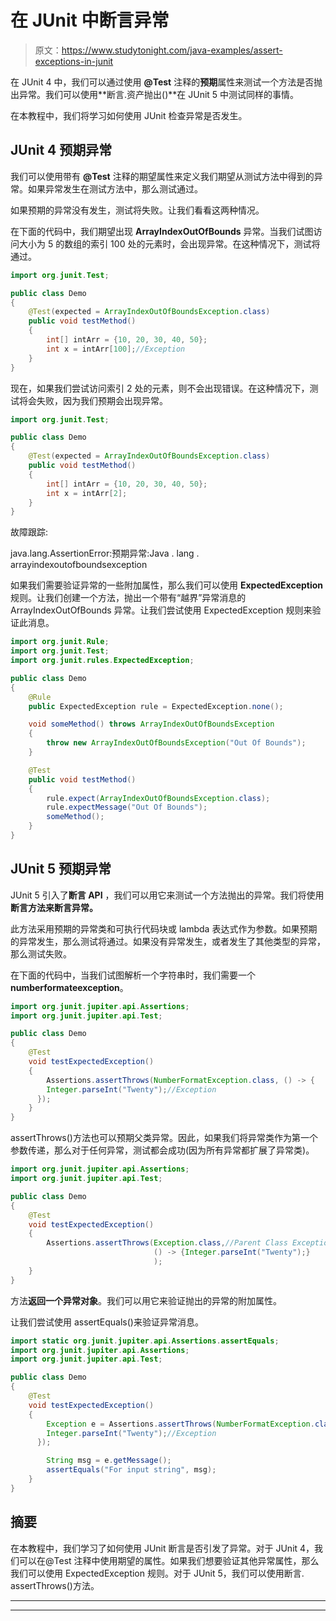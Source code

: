 # 在 JUnit 中断言异常

> 原文：<https://www.studytonight.com/java-examples/assert-exceptions-in-junit>

在 JUnit 4 中，我们可以通过使用 **@Test** 注释的**预期**属性来测试一个方法是否抛出异常。我们可以使用**断言.资产抛出()**在 JUnit 5 中测试同样的事情。

在本教程中，我们将学习如何使用 JUnit 检查异常是否发生。

## JUnit 4 预期异常

我们可以使用带有 **@Test** 注释的期望属性来定义我们期望从测试方法中得到的异常。如果异常发生在测试方法中，那么测试通过。

如果预期的异常没有发生，测试将失败。让我们看看这两种情况。

在下面的代码中，我们期望出现 **ArrayIndexOutOfBounds** 异常。当我们试图访问大小为 5 的数组的索引 100 处的元素时，会出现异常。在这种情况下，测试将通过。

```java
import org.junit.Test;

public class Demo
{
	@Test(expected = ArrayIndexOutOfBoundsException.class)
	public void testMethod()
	{
	    int[] intArr = {10, 20, 30, 40, 50};
	    int x = intArr[100];//Exception	
	}
} 
```

现在，如果我们尝试访问索引 2 处的元素，则不会出现错误。在这种情况下，测试将会失败，因为我们预期会出现异常。

```java
import org.junit.Test;

public class Demo
{
	@Test(expected = ArrayIndexOutOfBoundsException.class)
	public void testMethod()
	{
	    int[] intArr = {10, 20, 30, 40, 50};
	    int x = intArr[2];	
	}
}
```

故障跟踪:

java.lang.AssertionError:预期异常:Java . lang . arrayindexoutofboundsexception

如果我们需要验证异常的一些附加属性，那么我们可以使用 **ExpectedException** 规则。让我们创建一个方法，抛出一个带有“越界”异常消息的 ArrayIndexOutOfBounds 异常。让我们尝试使用 ExpectedException 规则来验证此消息。

```java
import org.junit.Rule;
import org.junit.Test;
import org.junit.rules.ExpectedException;

public class Demo
{
	@Rule
	public ExpectedException rule = ExpectedException.none();

	void someMethod() throws ArrayIndexOutOfBoundsException
	{
		throw new ArrayIndexOutOfBoundsException("Out Of Bounds");
	}

	@Test
	public void testMethod()
	{
		rule.expect(ArrayIndexOutOfBoundsException.class);
		rule.expectMessage("Out Of Bounds");
	    someMethod();
	}
}
```

## JUnit 5 预期异常

JUnit 5 引入了**断言 API** ，我们可以用它来测试一个方法抛出的异常。我们将使用**断言方法来断言异常。**

此方法采用预期的异常类和可执行代码块或 lambda 表达式作为参数。如果预期的异常发生，那么测试将通过。如果没有异常发生，或者发生了其他类型的异常，那么测试失败。

在下面的代码中，当我们试图解析一个字符串时，我们需要一个**numberformateexception**。

```java
import org.junit.jupiter.api.Assertions;
import org.junit.jupiter.api.Test;

public class Demo
{
	@Test
	void testExpectedException()
	{
		Assertions.assertThrows(NumberFormatException.class, () -> {
	    Integer.parseInt("Twenty");//Exception
	  });
	}
}
```

assertThrows()方法也可以预期父类异常。因此，如果我们将异常类作为第一个参数传递，那么对于任何异常，测试都会成功(因为所有异常都扩展了异常类)。

```java
import org.junit.jupiter.api.Assertions;
import org.junit.jupiter.api.Test;

public class Demo
{
	@Test
	void testExpectedException()
	{
		Assertions.assertThrows(Exception.class,//Parent Class Exception
                                () -> {Integer.parseInt("Twenty");}
                                );
	}
} 
```

方法**返回一个异常对象**。我们可以用它来验证抛出的异常的附加属性。

让我们尝试使用 assertEquals()来验证异常消息。

```java
import static org.junit.jupiter.api.Assertions.assertEquals;
import org.junit.jupiter.api.Assertions;
import org.junit.jupiter.api.Test;

public class Demo
{
	@Test
	void testExpectedException()
	{
		Exception e = Assertions.assertThrows(NumberFormatException.class, () -> {
	    Integer.parseInt("Twenty");//Exception
	  });

		String msg = e.getMessage();
		assertEquals("For input string", msg);
	}
}
```

## 摘要

在本教程中，我们学习了如何使用 JUnit 断言是否引发了异常。对于 JUnit 4，我们可以在@Test 注释中使用期望的属性。如果我们想要验证其他异常属性，那么我们可以使用 ExpectedException 规则。对于 JUnit 5，我们可以使用断言. assertThrows()方法。

* * *

* * *